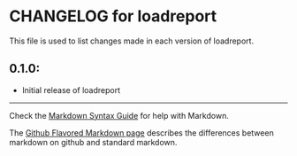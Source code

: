 # CHANGELOG for loadreport

This file is used to list changes made in each version of loadreport.

## 0.1.0:

* Initial release of loadreport

- - -
Check the [Markdown Syntax Guide](http://daringfireball.net/projects/markdown/syntax) for help with Markdown.

The [Github Flavored Markdown page](http://github.github.com/github-flavored-markdown/) describes the differences between markdown on github and standard markdown.
